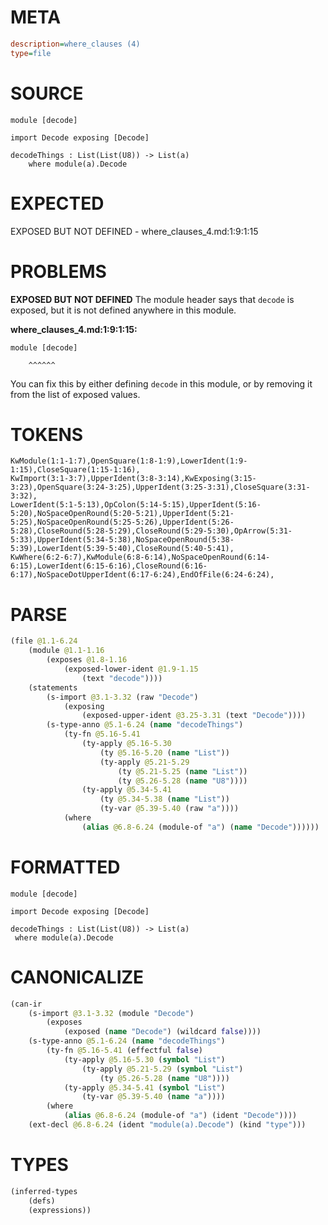 # META
~~~ini
description=where_clauses (4)
type=file
~~~
# SOURCE
~~~roc
module [decode]

import Decode exposing [Decode]

decodeThings : List(List(U8)) -> List(a)
	where module(a).Decode
~~~
# EXPECTED
EXPOSED BUT NOT DEFINED - where_clauses_4.md:1:9:1:15
# PROBLEMS
**EXPOSED BUT NOT DEFINED**
The module header says that ``decode`` is exposed, but it is not defined anywhere in this module.

**where_clauses_4.md:1:9:1:15:**
```roc
module [decode]
```
        ^^^^^^
You can fix this by either defining ``decode`` in this module, or by removing it from the list of exposed values.

# TOKENS
~~~zig
KwModule(1:1-1:7),OpenSquare(1:8-1:9),LowerIdent(1:9-1:15),CloseSquare(1:15-1:16),
KwImport(3:1-3:7),UpperIdent(3:8-3:14),KwExposing(3:15-3:23),OpenSquare(3:24-3:25),UpperIdent(3:25-3:31),CloseSquare(3:31-3:32),
LowerIdent(5:1-5:13),OpColon(5:14-5:15),UpperIdent(5:16-5:20),NoSpaceOpenRound(5:20-5:21),UpperIdent(5:21-5:25),NoSpaceOpenRound(5:25-5:26),UpperIdent(5:26-5:28),CloseRound(5:28-5:29),CloseRound(5:29-5:30),OpArrow(5:31-5:33),UpperIdent(5:34-5:38),NoSpaceOpenRound(5:38-5:39),LowerIdent(5:39-5:40),CloseRound(5:40-5:41),
KwWhere(6:2-6:7),KwModule(6:8-6:14),NoSpaceOpenRound(6:14-6:15),LowerIdent(6:15-6:16),CloseRound(6:16-6:17),NoSpaceDotUpperIdent(6:17-6:24),EndOfFile(6:24-6:24),
~~~
# PARSE
~~~clojure
(file @1.1-6.24
	(module @1.1-1.16
		(exposes @1.8-1.16
			(exposed-lower-ident @1.9-1.15
				(text "decode"))))
	(statements
		(s-import @3.1-3.32 (raw "Decode")
			(exposing
				(exposed-upper-ident @3.25-3.31 (text "Decode"))))
		(s-type-anno @5.1-6.24 (name "decodeThings")
			(ty-fn @5.16-5.41
				(ty-apply @5.16-5.30
					(ty @5.16-5.20 (name "List"))
					(ty-apply @5.21-5.29
						(ty @5.21-5.25 (name "List"))
						(ty @5.26-5.28 (name "U8"))))
				(ty-apply @5.34-5.41
					(ty @5.34-5.38 (name "List"))
					(ty-var @5.39-5.40 (raw "a"))))
			(where
				(alias @6.8-6.24 (module-of "a") (name "Decode"))))))
~~~
# FORMATTED
~~~roc
module [decode]

import Decode exposing [Decode]

decodeThings : List(List(U8)) -> List(a)
 where module(a).Decode
~~~
# CANONICALIZE
~~~clojure
(can-ir
	(s-import @3.1-3.32 (module "Decode")
		(exposes
			(exposed (name "Decode") (wildcard false))))
	(s-type-anno @5.1-6.24 (name "decodeThings")
		(ty-fn @5.16-5.41 (effectful false)
			(ty-apply @5.16-5.30 (symbol "List")
				(ty-apply @5.21-5.29 (symbol "List")
					(ty @5.26-5.28 (name "U8"))))
			(ty-apply @5.34-5.41 (symbol "List")
				(ty-var @5.39-5.40 (name "a"))))
		(where
			(alias @6.8-6.24 (module-of "a") (ident "Decode"))))
	(ext-decl @6.8-6.24 (ident "module(a).Decode") (kind "type")))
~~~
# TYPES
~~~clojure
(inferred-types
	(defs)
	(expressions))
~~~
